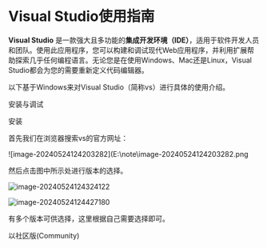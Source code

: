# Visual Studio使用指南

**Visual Studio** 是一款强大且多功能的**集成开发环境（IDE）**，适用于软件开发人员和团队。使用此应用程序，您可以构建和调试现代Web应用程序，并利用扩展帮助探索几乎任何编程语言。无论您是在使用Windows、Mac还是Linux，Visual Studio都会为您的需要重新定义代码编辑器。

以下基于Windows来对Visual Studio（简称vs）进行具体的使用介绍。

安装与调试

安装

首先我们在浏览器搜索vs的官方网址：

[vs官网]: (https://visualstudio.microsoft.com/zh-hans/)

![image-20240524124203282](E:\note\image-20240524124203282.png

然后点击图中所示处进行版本的选择。

![image-20240524124324122](E:\note\image-20240524124324122.png)

![image-20240524124427180](E:\note\image-20240524124427180.png)

有多个版本可供选择，这里根据自己需要选择即可。

以社区版(Community)